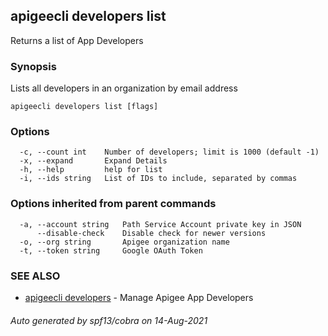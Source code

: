 ## apigeecli developers list

Returns a list of App Developers

### Synopsis

Lists all developers in an organization by email address

```
apigeecli developers list [flags]
```

### Options

```
  -c, --count int    Number of developers; limit is 1000 (default -1)
  -x, --expand       Expand Details
  -h, --help         help for list
  -i, --ids string   List of IDs to include, separated by commas
```

### Options inherited from parent commands

```
  -a, --account string   Path Service Account private key in JSON
      --disable-check    Disable check for newer versions
  -o, --org string       Apigee organization name
  -t, --token string     Google OAuth Token
```

### SEE ALSO

* [apigeecli developers](apigeecli_developers.md)	 - Manage Apigee App Developers

###### Auto generated by spf13/cobra on 14-Aug-2021
